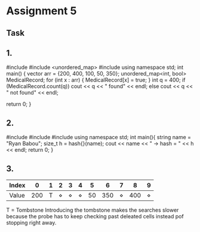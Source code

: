 # Assignment 5
## Task
## 1.
#include <iostream>
#include <unordered_map>
#include <vector>
using namespace std;
int main() {
vector<int> arr = {200, 400, 100, 50, 350};
unordered_map<int, bool> MedicalRecord;
for (int x : arr) {
MedicalRecord[x] = true;
}
int q = 400;
if (MedicalRecord.count(q))
cout << q << " found" << endl;
else
cout << q << " not found" << endl;

return 0;
}
## 2.
#include <iostream>
#include <string>
#include <functional>
using namespace std;
int main(){
string name = "Ryan Babou";
size_t h = hash<string>{}(name); 
cout << name << " -> hash = " << h << endl;
return 0;
}
## 3.

| Index | 0   | 1   | 2   | 3   | 4   | 5   | 6   | 7   | 8   | 9   |
|-------|-----|-----|-----|-----|-----|-----|-----|-----|-----|-----|
| Value | 200 | T   | ⋄   | ⋄   | ⋄   | 50  | 350 | ⋄   | 400 | ⋄   |

T = Tombstone
Introducing the tombstone makes the searches slower because the probe has to keep checking past deleated cells instead pof stopping right away.
